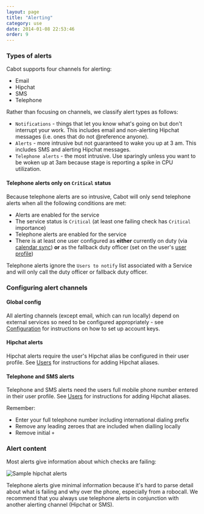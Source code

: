 ```yaml
---
layout: page
title: "Alerting"
category: use
date: 2014-01-08 22:53:46
order: 9
---
```


### Types of alerts

Cabot supports four channels for alerting:

*   Email
*   Hipchat
*   SMS
*   Telephone

Rather than focusing on channels, we classify alert types as follows:

*   `Notifications` - things that let you know what's going on but don't interrupt your work. This includes email and non-alerting Hipchat messages (i.e. ones that do not @reference anyone).
*   `Alerts` - more intrusive but not guaranteed to wake you up at 3 am. This includes SMS and alerting Hipchat messages.
*   `Telephone alerts` - the most intrusive. Use sparingly unless you want to be woken up at 3am because stage is reporting a spike in CPU utilization.

#### Telephone alerts only on `Critical` status

Because telephone alerts are so intrusive, Cabot will only send telephone alerts when all the following conditions are met:

*   Alerts are enabled for the service
*   The service status is `Critical` (at least one failing check has `Critical` importance)
*   Telephone alerts are enabled for the service
*   There is at least one user configured as **either** currently on duty (via [calendar sync](rota.html)) **or** as the fallback duty officer (set on the user's [user profile](users.html))

Telephone alerts ignore the `Users to notify` list associated with a Service and will only call the duty officer or fallback duty officer.

### Configuring alert channels

#### Global config

All alerting channels (except email, which can run locally) depend on external services so need to be configured appropriately - see [Configuration](configuration.html) for instructions on how to set up account keys.

#### Hipchat alerts

Hipchat alerts require the user's Hipchat alias be configured in their user profile. See [Users](users.html) for instructions for adding Hipchat aliases.

#### Telephone and SMS alerts

Telephone and SMS alerts need the users full mobile phone number entered in their user profile. See [Users](users.html) for instructions for adding Hipchat aliases.

Remember:

*   Enter your full telephone number including international dialing prefix
*   Remove any leading zeroes that are included when dialling locally
*   Remove initial `+`

### Alert content

Most alerts give information about which checks are failing:

![Sample hipchat alerts](/images/hipchat-alert-content.png)

Telephone alerts give minimal information because it's hard to parse detail about what is failing and why over the phone, especially from a robocall. We recommend that you always use telephone alerts in conjunction with another alerting channel (Hipchat or SMS).

